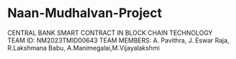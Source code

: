 # Naan-Mudhalvan-Project
CENTRAL BANK SMART CONTRACT IN BLOCK CHAIN TECHNOLOGY TEAM ID: NM2023TMID00643 TEAM MEMBERS: A. Pavithra, J. Eswar Raja, R.Lakshmana Babu, A.Manimegalai,M.Vijayalakshmi

